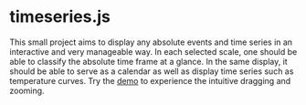 # timeseries.js
This small project aims to display any absolute events and time series in an interactive and very manageable way. In each selected scale, one should be able to classify the absolute time frame at a glance. In the same display, it should be able to serve as a calendar as well as display time series such as temperature curves. Try the [demo](https://hgruber.github.io/timeseries.js/index.html) to experience the intuitive dragging and zooming.

